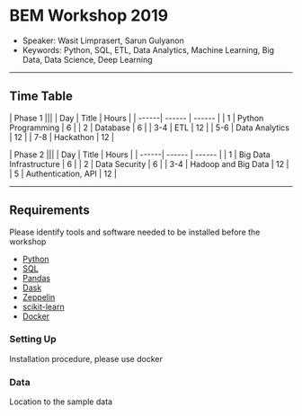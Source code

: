 # BEM Workshop 2019
* Speaker: Wasit Limprasert, Sarun Gulyanon
* Keywords: Python, SQL, ETL, Data Analytics, Machine Learning, Big Data, Data Science, Deep Learning

-----

## Time Table

| Phase 1 |||
| Day | Title | Hours |
| ------| ------ | ------ |
| 1 | Python Programming | 6 |
| 2 | Database | 6 |
| 3-4 | ETL | 12 |
| 5-6 | Data Analytics | 12 |
| 7-8 | Hackathon | 12 |

| Phase 2 |||
| Day | Title | Hours |
| ------| ------ | ------ |
| 1 | Big Data Infrastructure | 6 |
| 2 | Data Security | 6 |
| 3-4 | Hadoop and Big Data | 12 | 
| 5 | Authentication, API | 12 | 


-----

## Requirements
Please identify tools and software needed to be installed before the workshop
* [Python](https://www.python.org/)
* [SQL]()
* [Pandas](https://pandas.pydata.org/)
* [Dask](http://docs.dask.org/en/latest/)
* [Zeppelin](https://zeppelin.apache.org/)
* [scikit-learn](https://scikit-learn.org/)
* [Docker](https://www.docker.com/)
### Setting Up
  Installation procedure, please use docker
### Data
  Location to the sample data